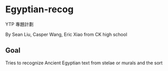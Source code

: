 # Egyptian-recog
YTP 專題計劃

By Sean Liu, Casper Wang, Eric Xiao from CK high school
## Goal
Tries to recognize Ancient Egyptian text from stelae or murals and the sort 
